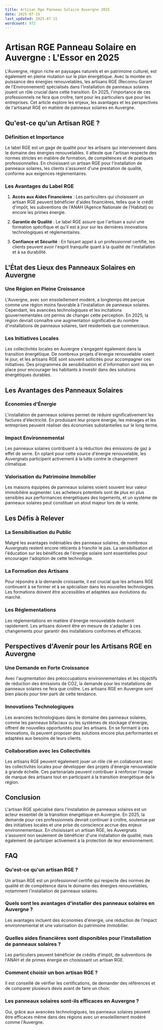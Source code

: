 ```yaml
---
title: Artisan Rge Panneau Solaire Auvergne 2025
date: 2025-07-15
last_updated: 2025-07-15
wordcount: 972
---
```


# Artisan RGE Panneau Solaire en Auvergne : L'Essor en 2025

L'Auvergne, région riche en paysages naturels et en patrimoine culturel, est également en pleine mutation sur le plan énergétique. Avec la montée en puissance des énergies renouvelables, les artisans RGE (Reconnu Garant de l’Environnement) spécialisés dans l'installation de panneaux solaires jouent un rôle crucial dans cette transition. En 2025, l'importance de ces professionnels ne fera que croître, tant pour les particuliers que pour les entreprises. Cet article explore les enjeux, les avantages et les perspectives de l'artisanat RGE en matière de panneaux solaires en Auvergne.

## Qu'est-ce qu'un Artisan RGE ?

### Définition et Importance

Le label RGE est un gage de qualité pour les artisans qui interviennent dans le domaine des énergies renouvelables. Il atteste que l'artisan respecte des normes strictes en matière de formation, de compétences et de pratiques professionnelles. En choisissant un artisan RGE pour l'installation de panneaux solaires, les clients s'assurent d'une prestation de qualité, conforme aux exigences réglementaires.

### Les Avantages du Label RGE

1. **Accès aux Aides Financières** : Les particuliers qui choisissent un artisan RGE peuvent bénéficier d'aides financières, telles que le crédit d'impôt, les subventions de l'ANAH (Agence Nationale de l'Habitat) ou encore les primes énergie.
   
2. **Garantie de Qualité** : Le label RGE assure que l'artisan a suivi une formation spécifique et qu'il est à jour sur les dernières innovations technologiques et réglementaires.

3. **Confiance et Sécurité** : En faisant appel à un professionnel certifié, les clients peuvent avoir l'esprit tranquille quant à la qualité de l'installation et à sa durabilité.

## L'État des Lieux des Panneaux Solaires en Auvergne

### Une Région en Pleine Croissance

L'Auvergne, avec son ensoleillement modéré, a longtemps été perçue comme une région moins favorable à l'installation de panneaux solaires. Cependant, les avancées technologiques et les incitations gouvernementales ont permis de changer cette perception. En 2025, la région devrait connaître une augmentation significative du nombre d'installations de panneaux solaires, tant résidentiels que commerciaux.

### Les Initiatives Locales

Les collectivités locales en Auvergne s'engagent également dans la transition énergétique. De nombreux projets d'énergie renouvelable voient le jour, et les artisans RGE sont souvent sollicités pour accompagner ces initiatives. Des programmes de sensibilisation et d'information sont mis en place pour encourager les habitants à investir dans des solutions énergétiques durables.

## Les Avantages des Panneaux Solaires

### Économies d'Énergie

L'installation de panneaux solaires permet de réduire significativement les factures d'électricité. En produisant leur propre énergie, les ménages et les entreprises peuvent réaliser des économies substantielles sur le long terme.

### Impact Environnemental

Les panneaux solaires contribuent à la réduction des émissions de gaz à effet de serre. En optant pour cette source d'énergie renouvelable, les Auvergnats participent activement à la lutte contre le changement climatique.

### Valorisation du Patrimoine Immobilier

Les maisons équipées de panneaux solaires voient souvent leur valeur immobilière augmenter. Les acheteurs potentiels sont de plus en plus sensibles aux performances énergétiques des logements, et un système de panneaux solaires peut constituer un atout majeur lors de la vente.

## Les Défis à Relever

### La Sensibilisation du Public

Malgré les avantages indéniables des panneaux solaires, de nombreux Auvergnats restent encore réticents à franchir le pas. La sensibilisation et l'éducation sur les bénéfices de l'énergie solaire sont essentielles pour encourager l'adoption de cette technologie.

### La Formation des Artisans

Pour répondre à la demande croissante, il est crucial que les artisans RGE continuent à se former et à se spécialiser dans les nouvelles technologies. Les formations doivent être accessibles et adaptées aux évolutions du marché.

### Les Réglementations

Les réglementations en matière d'énergie renouvelable évoluent rapidement. Les artisans doivent être en mesure de s'adapter à ces changements pour garantir des installations conformes et efficaces.

## Perspectives d'Avenir pour les Artisans RGE en Auvergne

### Une Demande en Forte Croissance

Avec l'augmentation des préoccupations environnementales et les objectifs de réduction des émissions de CO2, la demande pour les installations de panneaux solaires ne fera que croître. Les artisans RGE en Auvergne sont bien placés pour tirer parti de cette tendance.

### Innovations Technologiques

Les avancées technologiques dans le domaine des panneaux solaires, comme les panneaux bifaciaux ou les systèmes de stockage d'énergie, offrent de nouvelles opportunités pour les artisans. En se formant à ces innovations, ils peuvent proposer des solutions encore plus performantes et adaptées aux besoins de leurs clients.

### Collaboration avec les Collectivités

Les artisans RGE peuvent également jouer un rôle clé en collaborant avec les collectivités locales pour développer des projets d'énergie renouvelable à grande échelle. Ces partenariats peuvent contribuer à renforcer l'image de marque des artisans tout en participant à la transition énergétique de la région.

## Conclusion

L'artisan RGE spécialisé dans l'installation de panneaux solaires est un acteur essentiel de la transition énergétique en Auvergne. En 2025, la demande pour ces professionnels devrait continuer à croître, soutenue par des initiatives locales et une prise de conscience accrue des enjeux environnementaux. En choisissant un artisan RGE, les Auvergnats s'assurent non seulement de bénéficier d'une installation de qualité, mais également de participer activement à la protection de leur environnement.

## FAQ

### Qu'est-ce qu'un artisan RGE ?

Un artisan RGE est un professionnel certifié qui respecte des normes de qualité et de compétence dans le domaine des énergies renouvelables, notamment l'installation de panneaux solaires.

### Quels sont les avantages d'installer des panneaux solaires en Auvergne ?

Les avantages incluent des économies d'énergie, une réduction de l'impact environnemental et une valorisation du patrimoine immobilier.

### Quelles aides financières sont disponibles pour l'installation de panneaux solaires ?

Les particuliers peuvent bénéficier de crédits d'impôt, de subventions de l'ANAH et de primes énergie en choisissant un artisan RGE.

### Comment choisir un bon artisan RGE ?

Il est conseillé de vérifier les certifications, de demander des références et de comparer plusieurs devis avant de faire un choix.

### Les panneaux solaires sont-ils efficaces en Auvergne ?

Oui, grâce aux avancées technologiques, les panneaux solaires peuvent être efficaces même dans des régions avec un ensoleillement modéré comme l'Auvergne.